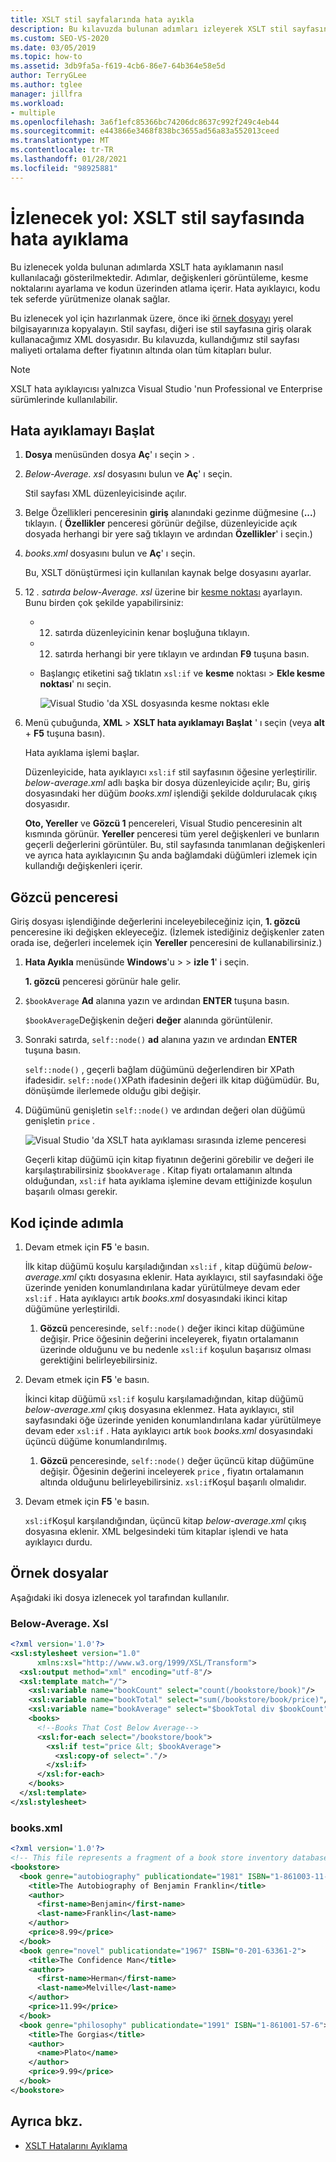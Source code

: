 ```yaml
---
title: XSLT stil sayfalarında hata ayıkla
description: Bu kılavuzda bulunan adımları izleyerek XSLT stil sayfasında hata ayıklamak için Visual Studio 'da XSLT hata ayıklayıcısı 'nı nasıl kullanacağınızı öğrenin.
ms.custom: SEO-VS-2020
ms.date: 03/05/2019
ms.topic: how-to
ms.assetid: 3db9fa5a-f619-4cb6-86e7-64b364e58e5d
author: TerryGLee
ms.author: tglee
manager: jillfra
ms.workload:
- multiple
ms.openlocfilehash: 3a6f1efc85366bc74206dc8637c992f249c4eb44
ms.sourcegitcommit: e443866e3468f838bc3655ad56a83a552013ceed
ms.translationtype: MT
ms.contentlocale: tr-TR
ms.lasthandoff: 01/28/2021
ms.locfileid: "98925881"
---
```

# <a name="walkthrough-debug-an-xslt-style-sheet"></a>İzlenecek yol: XSLT stil sayfasında hata ayıklama

Bu izlenecek yolda bulunan adımlarda XSLT hata ayıklamanın nasıl kullanılacağı gösterilmektedir. Adımlar, değişkenleri görüntüleme, kesme noktalarını ayarlama ve kodun üzerinden atlama içerir. Hata ayıklayıcı, kodu tek seferde yürütmenize olanak sağlar.

Bu izlenecek yol için hazırlanmak üzere, önce iki [örnek dosyayı](#sample-files) yerel bilgisayarınıza kopyalayın. Stil sayfası, diğeri ise stil sayfasına giriş olarak kullanacağımız XML dosyasıdır. Bu kılavuzda, kullandığımız stil sayfası maliyeti ortalama defter fiyatının altında olan tüm kitapları bulur.

> [!NOTE]
> XSLT hata ayıklayıcısı yalnızca Visual Studio 'nun Professional ve Enterprise sürümlerinde kullanılabilir.

## <a name="start-debugging"></a>Hata ayıklamayı Başlat

1. **Dosya** menüsünden dosya **Aç**' ı seçin  >  .

2. *Below-Average. xsl* dosyasını bulun ve **Aç**' ı seçin.

   Stil sayfası XML düzenleyicisinde açılır.

3. Belge Özellikleri penceresinin **giriş** alanındaki gezinme düğmesine (**...**) tıklayın. ( **Özellikler** penceresi görünür değilse, düzenleyicide açık dosyada herhangi bir yere sağ tıklayın ve ardından **Özellikler**' i seçin.)

4. *books.xml* dosyasını bulun ve **Aç**' ı seçin.

   Bu, XSLT dönüştürmesi için kullanılan kaynak belge dosyasını ayarlar.

5. 12 *. satırda below-Average. xsl* üzerine bir [kesme noktası](../debugger/using-breakpoints.md) ayarlayın. Bunu birden çok şekilde yapabilirsiniz:

   - 12. satırda düzenleyicinin kenar boşluğuna tıklayın.

   - 12. satırda herhangi bir yere tıklayın ve ardından **F9** tuşuna basın.

   - Başlangıç etiketini sağ tıklatın `xsl:if` ve **kesme** noktası  >  **Ekle kesme noktası**' nı seçin.

      ![Visual Studio 'da XSL dosyasında kesme noktası ekle](media/insert-breakpoint.PNG)

6. Menü çubuğunda, **XML**  >  **XSLT hata ayıklamayı Başlat** ' ı seçin (veya **alt** + **F5** tuşuna basın).

   Hata ayıklama işlemi başlar.

   Düzenleyicide, hata ayıklayıcı `xsl:if` stil sayfasının öğesine yerleştirilir. *below-average.xml* adlı başka bir dosya düzenleyicide açılır; Bu, giriş dosyasındaki her düğüm *books.xml* işlendiği şekilde doldurulacak çıkış dosyasıdır.

   **Oto, Yereller** ve  **Gözcü 1** pencereleri, Visual Studio penceresinin alt kısmında görünür. **Yereller** penceresi tüm yerel değişkenleri ve bunların geçerli değerlerini görüntüler. Bu, stil sayfasında tanımlanan değişkenleri ve ayrıca hata ayıklayıcının Şu anda bağlamdaki düğümleri izlemek için kullandığı değişkenleri içerir.

## <a name="watch-window"></a>Gözcü penceresi

Giriş dosyası işlendiğinde değerlerini inceleyebileceğiniz için, **1. gözcü** penceresine iki değişken ekleyeceğiz. (İzlemek istediğiniz değişkenler zaten orada ise, değerleri incelemek için **Yereller** penceresini de kullanabilirsiniz.)

1. **Hata Ayıkla** menüsünde **Windows**'u  >    >  **izle 1**' i seçin.

   **1. gözcü** penceresi görünür hale gelir.

2. `$bookAverage` **Ad** alanına yazın ve ardından **ENTER** tuşuna basın.

   `$bookAverage`Değişkenin değeri **değer** alanında görüntülenir.

3. Sonraki satırda, `self::node()` **ad** alanına yazın ve ardından **ENTER** tuşuna basın.

   `self::node()` , geçerli bağlam düğümünü değerlendiren bir XPath ifadesidir. `self::node()`XPath ifadesinin değeri ilk kitap düğümüdür. Bu, dönüşümde ilerlemede olduğu gibi değişir.

4. Düğümünü genişletin `self::node()` ve ardından değeri olan düğümü genişletin `price` .

   ![Visual Studio 'da XSLT hata ayıklaması sırasında izleme penceresi](media/xslt-debugging-watch-window.png)

   Geçerli kitap düğümü için kitap fiyatının değerini görebilir ve değeri ile karşılaştırabilirsiniz `$bookAverage` . Kitap fiyatı ortalamanın altında olduğundan, `xsl:if` hata ayıklama işlemine devam ettiğinizde koşulun başarılı olması gerekir.

## <a name="step-through-the-code"></a>Kod içinde adımla

1. Devam etmek için **F5** 'e basın.

   İlk kitap düğümü koşulu karşıladığından `xsl:if` , kitap düğümü *below-average.xml* çıktı dosyasına eklenir. Hata ayıklayıcı, stil sayfasındaki öğe üzerinde yeniden konumlandırılana kadar yürütülmeye devam eder `xsl:if` . Hata ayıklayıcı artık *books.xml* dosyasındaki ikinci kitap düğümüne yerleştirildi.

   1. **Gözcü** penceresinde, `self::node()` değer ikinci kitap düğümüne değişir. Price öğesinin değerini inceleyerek, fiyatın ortalamanın üzerinde olduğunu ve bu nedenle `xsl:if` koşulun başarısız olması gerektiğini belirleyebilirsiniz.

2. Devam etmek için **F5** 'e basın.

   İkinci kitap düğümü `xsl:if` koşulu karşılamadığından, kitap düğümü *below-average.xml* çıkış dosyasına eklenmez. Hata ayıklayıcı, stil sayfasındaki öğe üzerinde yeniden konumlandırılana kadar yürütülmeye devam eder `xsl:if` . Hata ayıklayıcı artık `book` *books.xml* dosyasındaki üçüncü düğüme konumlandırılmış.

   1. **Gözcü** penceresinde, `self::node()` değer üçüncü kitap düğümüne değişir. Öğesinin değerini inceleyerek `price` , fiyatın ortalamanın altında olduğunu belirleyebilirsiniz. `xsl:if`Koşul başarılı olmalıdır.

3. Devam etmek için **F5** 'e basın.

   `xsl:if`Koşul karşılandığından, üçüncü kitap *below-average.xml* çıkış dosyasına eklenir. XML belgesindeki tüm kitaplar işlendi ve hata ayıklayıcı durdu.

## <a name="sample-files"></a>Örnek dosyalar

Aşağıdaki iki dosya izlenecek yol tarafından kullanılır.

### <a name="below-averagexsl"></a>Below-Average. Xsl

```xml
<?xml version='1.0'?>
<xsl:stylesheet version="1.0"
      xmlns:xsl="http://www.w3.org/1999/XSL/Transform">
  <xsl:output method="xml" encoding="utf-8"/>
  <xsl:template match="/">
    <xsl:variable name="bookCount" select="count(/bookstore/book)"/>
    <xsl:variable name="bookTotal" select="sum(/bookstore/book/price)"/>
    <xsl:variable name="bookAverage" select="$bookTotal div $bookCount"/>
    <books>
      <!--Books That Cost Below Average-->
      <xsl:for-each select="/bookstore/book">
        <xsl:if test="price &lt; $bookAverage">
          <xsl:copy-of select="."/>
        </xsl:if>
      </xsl:for-each>
    </books>
  </xsl:template>
</xsl:stylesheet>
```

### <a name="booksxml"></a>books.xml

```xml
<?xml version='1.0'?>
<!-- This file represents a fragment of a book store inventory database -->
<bookstore>
  <book genre="autobiography" publicationdate="1981" ISBN="1-861003-11-0">
    <title>The Autobiography of Benjamin Franklin</title>
    <author>
      <first-name>Benjamin</first-name>
      <last-name>Franklin</last-name>
    </author>
    <price>8.99</price>
  </book>
  <book genre="novel" publicationdate="1967" ISBN="0-201-63361-2">
    <title>The Confidence Man</title>
    <author>
      <first-name>Herman</first-name>
      <last-name>Melville</last-name>
    </author>
    <price>11.99</price>
  </book>
  <book genre="philosophy" publicationdate="1991" ISBN="1-861001-57-6">
    <title>The Gorgias</title>
    <author>
      <name>Plato</name>
    </author>
    <price>9.99</price>
  </book>
</bookstore>
```

## <a name="see-also"></a>Ayrıca bkz.

- [XSLT Hatalarını Ayıklama](../xml-tools/debugging-xslt.md)
